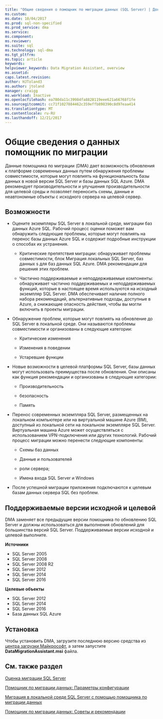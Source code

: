 ```yaml
---
title: "Общие сведения о помощник по миграции данных (SQL Server) | Документы Microsoft"
ms.custom: 
ms.date: 10/04/2017
ms.prod: sql-non-specified
ms.prod_service: dma
ms.service: 
ms.component: 
ms.reviewer: 
ms.suite: sql
ms.technology: sql-dma
ms.tgt_pltfrm: 
ms.topic: article
keywords: 
helpviewer_keywords: Data Migration Assistant, overview
ms.assetid: 
caps.latest.revision: 
author: HJToland3
ms.author: jtoland
manager: craigg
ms.workload: Inactive
ms.openlocfilehash: ea780da11c39984fa8828119eee621a66768f1fe
ms.sourcegitcommit: cc71f1027884462c359effb898390c8d97eaa414
ms.translationtype: MT
ms.contentlocale: ru-RU
ms.lasthandoff: 12/21/2017
---
```

# <a name="overview-of-data-migration-assistant"></a>Общие сведения о данных помощник по миграции

Данные помощника по миграции (DMA) дает возможность обновления к платформе современных данных путем обнаружения проблемы совместимости, которые могут повлиять на функциональность базы данных в новой версии SQL Server и базы данных SQL Azure. DMA рекомендует производительности и улучшения производительности для целевой среды и позволяет переносить схемы, данные и неавтономные объекты с исходного сервера на целевой сервер.

## <a name="capabilities"></a>Возможности

- Оцените экземпляры SQL Server в локальной среде, миграции баз данных Azure SQL. Рабочий процесс оценки поможет вам обнаружить следующие проблемы, которые могут повлиять на перенос базы данных Azure SQL и содержит подробные инструкции о способах их устранения.

  - Критические препятствия миграции: обнаруживает проблемы совместимости, блок Миграция локальных SQL Server, баз данных s для баз данных SQL Azure. DMA рекомендации для решения этих проблем.

  - Частично поддерживаемые и неподдерживаемые компоненты: обнаруживает частично поддерживаемых и неподдерживаемых функций, которые в настоящее время используются на исходный экземпляр SQL Server. DMA обеспечивает наличие полного набора рекомендаций, альтернативные подходы, доступные в Azure, а снижающие опасность действия, чтобы вы могли включить в проекты миграции.

- Обнаружение проблем, которые могут повлиять на обновление до SQL Server в локальной среде.  Они называются проблемы совместимости и организованы в следующие категории:

  - Критические изменения

  - Изменения в поведении

  - Устаревшие функции

- Новые возможности в целевой платформы SQL Server, базы данных могут использовать преимущества после обновления. Они описаны как функция рекомендации и организованы в следующие категории:

  - Производительность

  - безопасность

  - Память

- Перенос современных экземпляра SQL Server, размещенных на локальном компьютере или на виртуальной машине Azure (ВМ), доступный из локальной сети на локальном экземпляре SQL Server. Виртуальная машина Azure может осуществляться с использованием VPN-подключения или других технологий. Рабочий процесс миграции можно перенести следующие компоненты:

  - Схемы баз данных

  - Данные и пользователей

  - роли сервера;

  - Имена входа SQL Server и Windows

- После успешной миграции приложения подключаются к целевым базам данных сервера SQL без проблем.

## <a name="supported-source-and-target-versions"></a>Поддерживаемые версии исходной и целевой

DMA заменяет все предыдущие версии помощника по обновлению SQL Server и должны использоваться для выполнения обновлений для большинства версий SQL Server. Поддерживаемые версии исходной и целевой выполните.

**Источники**
- SQL Server 2005
- SQL Server 2008
- SQL Server 2008 R2
- SQL Server 2012 
- SQL Server 2014
- SQL Server 2016

**Целевые объекты**
- SQL Server 2012
- SQL Server 2014
- SQL Server 2016
- База данных SQL Azure

## <a name="installation"></a>Установка

Чтобы установить DMA, загрузите последнюю версию средства из [центра загрузки Майкрософт](https://www.microsoft.com/download/details.aspx?id=53595), а затем запустите **DataMigrationAssistant.msi** файла.

## <a name="see-also"></a>См. также раздел

[Оценка миграции SQL Server](../dma/dma-assesssqlonprem.md)

[Помощник по миграции данных: Параметры конфигурации](../dma/dma-configurationsettings.md)

[Миграция в локальной среде SQL Server с помощью помощника по миграции данных](../dma/dma-migrateonpremsql.md)

[Помощник по миграции данных: Советы и рекомендации](../dma/dma-bestpractices.md)



